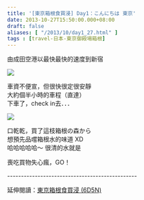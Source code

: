 ```yaml
---
title: '[東京箱根食買浸] Day1：こんにちは 東京'
date: 2013-10-27T15:50:00.000+08:00
draft: false
aliases: [ "/2013/10/day1_27.html" ]
tags : [travel-日本-東京御殿場箱根]
---
```


由成田空港以最快最快的速度到新宿  

![](/images/tokyo1a.jpg)

車資不便宣，但很快很定很安靜  
大約個半小時的車程（直達）  
下車了，check in去．．．  

![](/images/tokyo1a1.jpg)

口乾乾，買了這枝箱根の森から  
想預先品嚐箱根水的味道 XD  
哈哈哈哈哈～ 很清的水就是  
  
  
喪吃買物失心瘋，GO！  
  
\-----------------------------------------------  
  
延伸閱讀：[東京箱根食買浸 (6D5N)](https://hidie.net/tokyo6d5n/)
